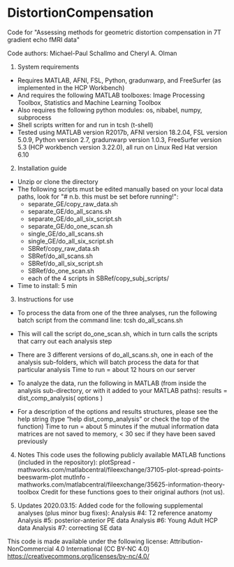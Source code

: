 # DistortionCompensation
Code for "Assessing methods for geometric distortion compensation in 7T gradient echo fMRI data"

Code authors: Michael-Paul Schallmo and Cheryl A. Olman

1. System requirements
- Requires MATLAB, AFNI, FSL, Python, gradunwarp, and FreeSurfer (as implemented in the HCP Workbench)
- And requires the following MATLAB toolboxes: Image Processing Toolbox, Statistics and Machine Learning Toolbox
- Also requires the following python modules: os, nibabel, numpy, subprocess
- Shell scripts written for and run in tcsh (t-shell)
- Tested using MATLAB version R2017b, AFNI version 18.2.04, FSL version 5.0.9, Python version 2.7, gradunwarp version 1.0.3, FreeSurfer version 5.3 (HCP workbench version 3.22.0), all run on Linux Red Hat version 6.10

2. Installation guide
- Unzip or clone the directory
- The following scripts must be edited manually based on your local data paths,
look for "# n.b. this must be set before running!":
    - separate_GE/copy_raw_data.sh
    - separate_GE/do_all_scans.sh
    - separate_GE/do_all_six_script.sh
    - separate_GE/do_one_scan.sh
    - single_GE/do_all_scans.sh
    - single_GE/do_all_six_script.sh
    - SBRef/copy_raw_data.sh
    - SBRef/do_all_scans.sh
    - SBRef/do_all_six_script.sh
    - SBRef/do_one_scan.sh
    - each of the 4 scripts in SBRef/copy_subj_scripts/
- Time to install: 5 min

3. Instructions for use
- To process the data from one of the three analyses, run the following batch script from the command line:
tcsh do_all_scans.sh
- This will call the script do_one_scan.sh, which in turn calls the scripts that carry out each analysis step
- There are 3 different versions of do_all_scans.sh, one in each of the analysis sub-folders, which will batch process the data for that particular analysis
Time to run = about 12 hours on our server

- To analyze the data, run the following in MATLAB (from inside the analysis sub-directory, or with it added to your MATLAB paths):
results = dist_comp_analysis( options )
- For a description of the options and results structures, please see the help string (type “help dist_comp_analysis” or check the top of the function)
Time to run = about 5 minutes if the mutual information data matrices are not saved to memory, < 30 sec if they have been saved previously

4. Notes
This code uses the following publicly available MATLAB functions (included in the repository):
plotSpread - mathworks.com/matlabcentral/fileexchange/37105-plot-spread-points-beeswarm-plot
mutInfo - mathworks.com/matlabcentral/fileexchange/35625-information-theory-toolbox
Credit for these functions goes to their original authors (not us).

5. Updates
2020.03.15: Added code for the following supplemental analyses (plus minor bug fixes):
    Analysis #4: T2 reference anatomy
    Analysis #5: posterior-anterior PE data
    Analysis #6: Young Adult HCP data
    Analysis #7: correcting SE data

This code is made available under the following license:
Attribution-NonCommercial 4.0 International (CC BY-NC 4.0)
https://creativecommons.org/licenses/by-nc/4.0/
